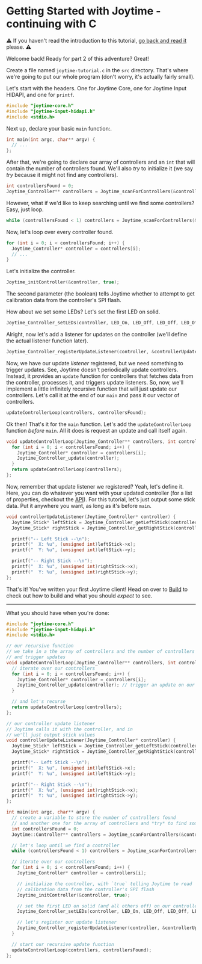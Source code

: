 # Getting Started with Joytime - continuing with C

:warning: If you haven't read the introduction to this tutorial, [go back and read it](README.md)
please. :warning:

Welcome back! Ready for part 2 of this adventure? Great!

Create a file named `joytime-tutorial.c` in the `src` directory. That's where
we're going to put our whole program (don't worry, it's actually fairly small).

Let's start with the headers. One for Joytime Core, one for Joytime Input HIDAPI,
and one for `printf`.

```c
#include "joytime-core.h"
#include "joytime-input-hidapi.h"
#include <stdio.h>
```

Next up, declare your basic `main` function:.

```c
int main(int argc, char** argv) {
  // ...
};
```

After that, we're going to declare our array of controllers and an `int` that will
contain the number of controllers found. We'll also *try* to initialize
it (we say *try* because it might not find any controllers).

```c
int controllersFound = 0;
Joytime_Controller** controllers = Joytime_scanForControllers(&controllersFound);
```

However, what if we'd like to keep searching until we find some controllers?
Easy, just loop.

```c
while (controllersFound < 1) controllers = Joytime_scanForControllers(&controllersFound);
```

Now, let's loop over every controller found.

```c
for (int i = 0; i < controllersFound; i++) {
  Joytime_Controller* controller = controllers[i];
  // ...
}
```

Let's initialize the controller.

```c
Joytime_initController(&controller, true);
```

The second parameter (the boolean) tells Joytime whether to attempt to get calibration
data from the controller's SPI flash.

How about we set some LEDs? Let's set the first LED on solid.

```c
Joytime_Controller_setLEDs(controller, LED_On, LED_Off, LED_Off, LED_Off);
```

Alright, now let's add a listener for updates on the controller (we'll define the
actual listener function later).

```c
Joytime_Controller_registerUpdateListener(controller, &controllerUpdateListener);
```

Now, we have our update *listener* registered, but we need something to trigger updates.
See, Joytime doesn't periodically update controllers. Instead, it provides an
`update` function for controllers that fetches data from the controller,
processes it, and triggers update listeners. So, now, we'll implement a little
infinitely recursive function that will just update our controllers. Let's call
it at the end of our `main` and pass it our vector of controllers.

```c
updateControllerLoop(controllers, controllersFound);
```

Ok then! That's it for the `main` function. Let's add the `updateControllerLoop`
function *before* `main`. All it does is request an update and call itself again.

```c
void updateControllerLoop(Joytime_Controller** controllers, int controllersFound) {
  for (int i = 0; i < controllersFound; i++) {
    Joytime_Controller* controller = controllers[i];
    Joytime_Controller_update(controller);
  }
  return updateControllerLoop(controllers);
};
```

Now, remember that update listener we registered? Yeah, let's define it. Here,
you can do whatever you want with your updated controller (for a list of
properties, checkout the [API](../api/c.md)). For this tutorial, let's
just output some stick data. Put it anywhere you want, as long as it's before
`main`.

```c
void controllerUpdateListener(Joytime_Controller* controller) {
  Joytime_Stick* leftStick = Joytime_Controller_getLeftStick(controller);
  Joytime_Stick* rightStick = Joytime_Controller_getRightStick(controller);

  printf("-- Left Stick --\n");
  printf("  X: %u", (unsigned int)leftStick->x);
  printf("  Y: %u", (unsigned int)leftStick->y);

  printf("-- Right Stick --\n");
  printf("  X: %u", (unsigned int)rightStick->x);
  printf("  Y: %u", (unsigned int)rightStick->y);
};
```

That's it! You've written your first Joytime client! Head on over to [Build](build.md)
to check out how to build and what you should *expect* to see.

***

What you should have when you're done:

```c
#include "joytime-core.h"
#include "joytime-input-hidapi.h"
#include <stdio.h>

// our recursive function
// we take in a the array of controllers and the number of controllers
// and trigger updates
void updateControllerLoop(Joytime_Controller** controllers, int controllersFound) {
  // iterate over our controllers
  for (int i = 0; i < controllersFound; i++) {
    Joytime_Controller* controller = controllers[i];
    Joytime_Controller_update(controller); // trigger an update on our controller
  }

  // and let's recurse
  return updateControllerLoop(controllers);
};

// our controller update listener
// Joytime calls it with the controller, and in
// we'll just output stick values
void controllerUpdateListener(Joytime_Controller* controller) {
  Joytime_Stick* leftStick = Joytime_Controller_getLeftStick(controller);
  Joytime_Stick* rightStick = Joytime_Controller_getRightStick(controller);

  printf("-- Left Stick --\n");
  printf("  X: %u", (unsigned int)leftStick->x);
  printf("  Y: %u", (unsigned int)leftStick->y);

  printf("-- Right Stick --\n");
  printf("  X: %u", (unsigned int)rightStick->x);
  printf("  Y: %u", (unsigned int)rightStick->y);
};

int main(int argc, char** argv) {
  // create a variable to store the number of controllers found
  // and another one for the array of controllers and *try* to find some  controllers
  int controllersFound = 0;
  Joytime::Controller** controllers = Joytime_scanForControllers(&controllersFound);

  // let's loop until we find a controller
  while (controllersFound < 1) controllers = Joytime_scanForControllers(&controllersFound);

  // iterate over our controllers
  for (int i = 0; i < controllersFound; i++) {
    Joytime_Controller* controller = controllers[i];

    // initialize the controller, with `true` telling Joytime to read
    // calibration data from the controller's SPI flash
    Joytime_initController(&controller, true);

    // set the first LED on solid (and all others off) on our controller
    Joytime_Controller_setLEDs(controller, LED_On, LED_Off, LED_Off, LED_Off);

    // let's register our update listener
    Joytime_Controller_registerUpdateListener(controller, &controllerUpdateListener);
  }

  // start our recursive update function
  updateControllerLoop(controllers, controllersFound);
};
```
